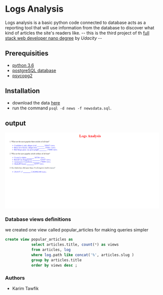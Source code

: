 # Logs Analysis
Logs analysis is a basic python code connected to database acts as a reporting tool that will use 
information from the database to discover what kind of articles the site's readers like. 
-- this is the third project of th [full stack web developer nano degree](https://www.udacity.com/course/full-stack-web-developer-nanodegree--nd004) by *Udacity* --

## Prerequisities
- [python 3.6](https://www.python.org)
- [postgreSQL database](https://www.postgresql.org)
- [psycopg2](http://initd.org/psycopg/)

## Installation
- download the data [here](https://d17h27t6h515a5.cloudfront.net/topher/2016/August/57b5f748_newsdata/newsdata.zip)
- run the command `psql -d news -f newsdata.sql`.

## output
![output](https://github.com/KarimTawfik17/Logs-Analysis/blob/master/output.PNG)

### Database views definitions
we created one view called popular_articles for making queries simpler 
```sql
create view popular_articles as
            select articles.title, count(*) as views
            from articles, log
            where log.path like concat('%', articles.slug )
            group by articles.title
            order by views desc ;
```

### Authors
- Karim Tawfik